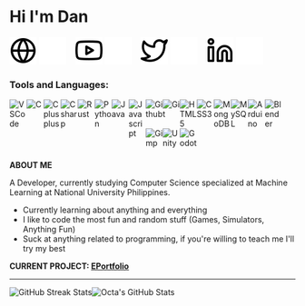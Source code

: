 # Hi I'm Dan
<!-- Website Links -->
[![website](./img/globe-light.svg)](https://www.youtube.com/watch?v=dQw4w9WgXcQ&pp=ygUIcmlja3JvbGw%3D#gh-light-mode-only)
[![website](./img/globe-dark.svg)](https://www.youtube.com/watch?v=dQw4w9WgXcQ&pp=ygUIcmlja3JvbGw%3D#gh-dark-mode-only)
&nbsp;&nbsp;
[![website](./img/youtube-light.svg)](https://www.youtube.com/@Octaaaa#gh-light-mode-only)
[![website](./img/youtube-dark.svg)](https://www.youtube.com/@Octaaaa#gh-dark-mode-only)
&nbsp;&nbsp;
[![website](./img/twitter-light.svg)](https://x.com/Octaa_Dan#gh-light-mode-only)
[![website](./img/twitter-dark.svg)](https://x.com/Octaa_Dan#gh-dark-mode-only)
&nbsp;&nbsp;
[![website](./img/linkedin-light.svg)](https://www.linkedin.com/in/okktadan#gh-light-mode-only)
[![website](./img/linkedin-dark.svg)](https://www.linkedin.com/in/okktadan#gh-dark-mode-only)
&nbsp;&nbsp;
<!--icons: codeSTACKr(https://github.com/codeSTACKr)-->

### Tools and Languages:
<img align="left" alt="VSCode" width="30px" src="https://cdn.jsdelivr.net/gh/devicons/devicon@latest/icons/vscode/vscode-original.svg"/>
<img align="left" alt="C" width="30px" src="https://cdn.jsdelivr.net/gh/devicons/devicon@latest/icons/c/c-original.svg" />
<img align="left" alt="Cplusplus" width="30px" src="https://cdn.jsdelivr.net/gh/devicons/devicon@latest/icons/cplusplus/cplusplus-original.svg" />
<img align="left" alt="Csharp" width="30px" src="https://cdn.jsdelivr.net/gh/devicons/devicon@latest/icons/csharp/csharp-original.svg" />
<img align="left" alt="Rust" width="30px" src="https://cdn.jsdelivr.net/gh/devicons/devicon@latest/icons/rust/rust-original.svg" />
<img align="left" alt="Python" width="30px" src="https://cdn.jsdelivr.net/gh/devicons/devicon@latest/icons/python/python-original.svg" />
<img align="left" alt="Java" width="30px" src="https://cdn.jsdelivr.net/gh/devicons/devicon@latest/icons/java/java-original.svg" />
<img align="left" alt="Javascript" width="30px" src="https://cdn.jsdelivr.net/gh/devicons/devicon@latest/icons/javascript/javascript-original.svg" />
<img align="left" alt="Github" width="30px" src="https://cdn.jsdelivr.net/gh/devicons/devicon@latest/icons/github/github-original.svg" />
<img align="left" alt="Git" width="30px" src="https://cdn.jsdelivr.net/gh/devicons/devicon@latest/icons/git/git-original.svg" />
<img align="left" alt="HTML5" width="30px" src="https://cdn.jsdelivr.net/gh/devicons/devicon@latest/icons/html5/html5-original.svg" />
<img align="left" alt="CSS3" width="30px" src="https://cdn.jsdelivr.net/gh/devicons/devicon@latest/icons/css3/css3-original.svg" />
<img align="left" alt="MongoDB" width="30px" src="https://cdn.jsdelivr.net/gh/devicons/devicon@latest/icons/mongodb/mongodb-original.svg" />
<img align="left" alt="MySQL" width="30px" src="https://cdn.jsdelivr.net/gh/devicons/devicon@latest/icons/mysql/mysql-original.svg" />
<img align="left" alt="Arduino" width="30px" src="https://cdn.jsdelivr.net/gh/devicons/devicon@latest/icons/arduino/arduino-original-wordmark.svg" />
<img align="left" alt="Blender" width="30px" src="https://cdn.jsdelivr.net/gh/devicons/devicon@latest/icons/blender/blender-original.svg" />
<img align="left" alt="Gimp" width="30px" src="https://cdn.jsdelivr.net/gh/devicons/devicon@latest/icons/gimp/gimp-original.svg" />
<img align="left" alt="Unity" width="30px" src="https://cdn.jsdelivr.net/gh/devicons/devicon@latest/icons/unity/unity-original.svg" />
<img align="left" alt="Godot" width="30px" src="https://cdn.jsdelivr.net/gh/devicons/devicon@latest/icons/godot/godot-original.svg" />

<br /><br />
&nbsp;&nbsp;&nbsp;&nbsp;&nbsp;&nbsp;&nbsp;&nbsp;

#
**ABOUT ME**

A Developer, currently studying Computer Science specialized at Machine Learning at National University Philippines.

 - Currently learning about anything and everything
 - I like to code the most fun and random stuff (Games, Simulators, Anything Fun)
 - Suck at anything related to programming, if you're willing to teach me I'll try my best

**CURRENT PROJECT:  [EPortfolio]()**

---
<div style="display: flex; align-items: center;">
    <img src="https://github-readme-streak-stats.herokuapp.com/?user=OkktaDan&theme=dark&hide_border=false" alt="GitHub Streak Stats" />
    <img align="left" alt="Octa's GitHub Stats" src="https://github-readme-stats.vercel.app/api?username=OkktaDan&show_icons=true&hide_border=false&title_color=ff652f&icon_color=FFE400&bg_color=09131B&text_color=ffffff&border_color=0c1a25" />
</div>
